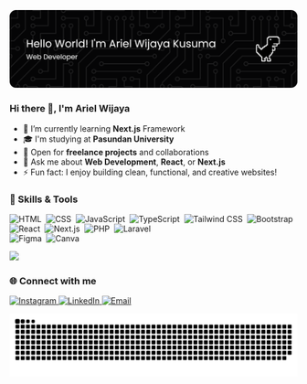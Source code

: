 ![Ariel Wijaya](img/github-header-banner.png)

<!-- ## Hello World! I'm Ariel Wijaya Kusuma 👋 -->

<!--
**Naksuuuu/Naksuuuu** is a ✨ _special_ ✨ repository because its `README.md` (this file) appears on your GitHub profile.

Here are some ideas to get you started:

- 🔭 I’m currently working on ...
- 🌱 I’m currently learning ...
- 👯 I’m looking to collaborate on ...
- 🤔 I’m looking for help with ...
- 💬 Ask me about ...
- 📫 How to reach me: ...
- 😄 Pronouns: ...
- ⚡ Fun fact: ...
-->

### Hi there 👋, I'm Ariel Wijaya

- 🌱 I’m currently learning **Next.js** Framework
- 🎓 I'm studying at **Pasundan University**
- 💼 Open for **freelance projects** and collaborations
- 💬 Ask me about **Web Development**, **React**, or **Next.js**
- ⚡ Fun fact: I enjoy building clean, functional, and creative websites!

### 🧠 Skills & Tools

![HTML](https://img.shields.io/badge/-HTML-05122A?style=flat&logo=html5)&nbsp;
![CSS](https://img.shields.io/badge/-CSS-05122A?style=flat&logo=css&logoColor=1572B6)&nbsp;
![JavaScript](https://img.shields.io/badge/-JavaScript-05122A?style=flat&logo=javascript)&nbsp;
![TypeScript](https://img.shields.io/badge/-TypeScript-05122A?style=flat&logo=typescript)&nbsp;
![Tailwind CSS](https://img.shields.io/badge/-Tailwind%20CSS-05122A?style=flat&logo=tailwindcss)&nbsp;
![Bootstrap](https://img.shields.io/badge/-Bootstrap-05122A?style=flat&logo=bootstrap&logoColor=563D7C)&nbsp;\
![React](https://img.shields.io/badge/-React-05122A?style=flat&logo=react)&nbsp;
![Next.js](https://img.shields.io/badge/-Next.js-05122A?style=flat&logo=next.js)&nbsp;
![PHP](https://img.shields.io/badge/-PHP-05122A?style=flat&logo=php)&nbsp;
![Laravel](https://img.shields.io/badge/-Laravel-05122A?style=flat&logo=laravel)&nbsp;\
![Figma](https://img.shields.io/badge/-Figma-05122A?style=flat&logo=figma)&nbsp;
![Canva](https://img.shields.io/badge/-Canva-05122A?style=flat&logo=canva)

<p align="start">
  <!-- <img src="https://github-readme-stats-ten-tau-2o0jkvo5zs.vercel.app/api?username=Naksuuuu&show_icons=true&theme=tokyonight&include_all_commits=true&count_private=true" height="165"/> -->
  <img src="https://github-readme-stats-ten-tau-2o0jkvo5zs.vercel.app/api/top-langs/?username=Naksuuuu&layout=compact&theme=tokyonight" height="165"/>
</p>

### 🌐 Connect with me

<p align="left">
  <a href="https://www.instagram.com/ariellwijayaa/" target="_blank">
    <img src="https://img.shields.io/badge/-Instagram-05122A?style=flat&logo=instagram" alt="Instagram"/>
  </a>
  <a href="https://www.linkedin.com/in/ariel-wijaya-kusuma" target="_blank">
    <img src="https://img.shields.io/badge/-LinkedIn-05122A?style=flat&logo=linkedin" alt="LinkedIn"/>
  </a>
  <a href="mailto:arielkusuma17@gmail.com" target="_blank">
    <img src="https://img.shields.io/badge/-Email-05122A?style=flat&logo=gmail" alt="Email"/>
  </a>
</p>

<p align="center">
  <img src="img/snake.svg" alt="GitHub Snake Animation" />
</p>
